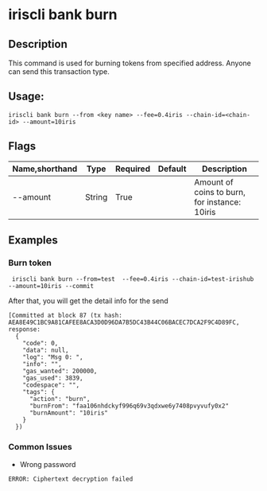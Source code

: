 # iriscli bank burn

## Description

This command is used for burning tokens from specified address. Anyone can send this transaction type. 
## Usage:

```
iriscli bank burn --from <key name> --fee=0.4iris --chain-id=<chain-id> --amount=10iris
```

## Flags

| Name,shorthand   | Type   | Required | Default               | Description                                                  |
| ---------------- | ------ | -------- | --------------------- | ------------------------------------------------------------ |
| --amount         | String | True     |                       | Amount of coins to burn, for instance: 10iris                |


## Examples

### Burn token 

```
 iriscli bank burn --from=test  --fee=0.4iris --chain-id=test-irishub --amount=10iris --commit
```

After that, you will get the detail info for the send

```
[Committed at block 87 (tx hash: AEA8E49C1BC9A81CAFEE8ACA3D0D96DA7B5DC43B44C06BACEC7DCA2F9C4D89FC, response:
  {
    "code": 0,
    "data": null,
    "log": "Msg 0: ",
    "info": "",
    "gas_wanted": 200000,
    "gas_used": 3839,
    "codespace": "",
    "tags": {
      "action": "burn",
      "burnFrom": "faa106nhdckyf996q69v3qdxwe6y7408pvyvufy0x2"
      "burnAmount": "10iris"
    }
  })
```
### Common Issues

* Wrong password

```$xslt
ERROR: Ciphertext decryption failed
```
